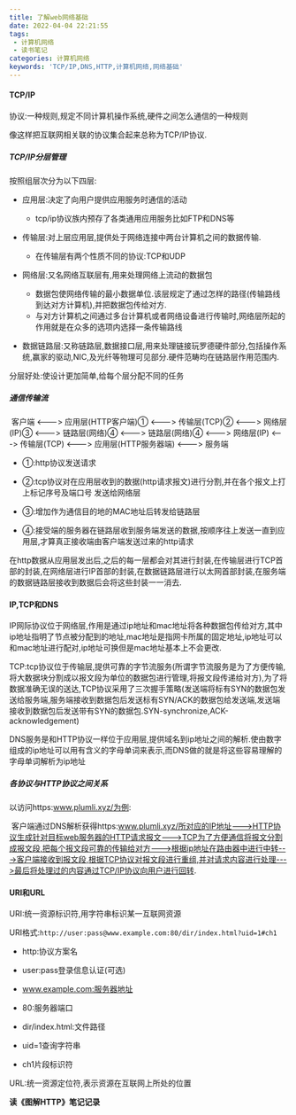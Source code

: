 ```yaml
---
title: 了解web网络基础
date: 2022-04-04 22:21:55
tags:
 - 计算机网络
 - 读书笔记
categories: 计算机网络
keywords: 'TCP/IP,DNS,HTTP,计算机网络,网络基础'
---
```


#### TCP/IP

协议:一种规则,规定不同计算机操作系统,硬件之间怎么通信的一种规则

像这样把互联网相关联的协议集合起来总称为TCP/IP协议.

##### TCP/IP分层管理

按照组层次分为以下四层:

- 应用层:决定了向用户提供应用服务时通信的活动
  - tcp/ip协议族内预存了各类通用应用服务比如FTP和DNS等

- 传输层:对上层应用层,提供处于网络连接中两台计算机之间的数据传输.
  - 在传输层有两个性质不同的协议:TCP和UDP

- 网络层:又名网络互联层有,用来处理网络上流动的数据包
  - 数据包使网络传输的最小数据单位.该层规定了通过怎样的路径(传输路线到达对方计算机),并把数据包传给对方.
  - 与对方计算机之间通过多台计算机或者网络设备进行传输时,网络层所起的作用就是在众多的选项内选择一条传输路线

- 数据链路层:又称链路层,数据接口层,用来处理链接玩罗德硬件部分,包括操作系统,赢家的驱动,NIC,及光纤等物理可见部分.硬件范畴均在链路层作用范围内.



分层好处:使设计更加简单,给每个层分配不同的任务

##### 通信传输流

​	客户端 <--->  应用层(HTTP客户端)① <---> 传输层(TCP)② <---> 网络层(IP)③ <---> 链路层(网络)④ <---> 链路层(网络)④ <---> 网络层(IP) <---> 传输层(TCP) <--->  应用层(HTTP服务器端) <---> 服务端

- ①:http协议发送请求

- ②:tcp协议对在应用层收到的数据(http请求报文)进行分割,并在各个报文上打上标记序号及端口号 发送给网络层

- ③:增加作为通信目的地的MAC地址后转发给链路层

- ④:接受端的服务器在链路层收到服务端发送的数据,按顺序往上发送一直到应用层,才算真正接收端由客户端发送过来的http请求



​	在http数据从应用层发出后,之后的每一层都会对其进行封装,在传输层进行TCP首部的封装,在网络层进行IP首部的封装,在数据链路层进行以太网首部封装,在服务端的数据链路层接收到数据后会将这些封装一一消去.



#### IP,TCP和DNS

   IP网际协议位于网络层,作用是通过ip地址和mac地址将各种数据包传给对方,其中ip地址指明了节点被分配到的地址,mac地址是指网卡所属的固定地址,ip地址可以和mac地址进行配对,ip地址可换但是mac地址基本上不会更改.

​	TCP:tcp协议位于传输层,提供可靠的字节流服务(所谓字节流服务是为了方便传输,将大数据块分割成以报文段为单位的数据包进行管理,将报文段传递给对方),为了将数据准确无误的送达,TCP协议采用了三次握手策略(发送端将标有SYN的数据包发送给服务端,服务端接收到数据包后发送标有SYN/ACK的数据包给发送端,发送端接收到数据包后发送带有SYN的数据包.SYN-synchronize,ACK-acknowledgement)

​	DNS服务是和HTTP协议一样位于应用层,提供域名到ip地址之间的解析.使由数字组成的ip地址可以用有含义的字母单词来表示,而DNS做的就是将这些容易理解的字母单词解析为ip地址

##### 各协议与HTTP协议之间关系

以访问https:www.plumli.xyz/为例:

​	客户端通过DNS解析获得https:www.plumli.xyz/所对应的IP地址--->HTTP协议生成针对目标web服务器的HTTP请求报文--->TCP为了方便通信将报文分割成报文段,把每个报文段可靠的传输给对方--->根据ip地址在路由器中进行中转--->客户端接收到报文段,根据TCP协议对报文段进行重组,并对请求内容进行处理--->最后将处理过的内容通过TCP/IP协议向用户进行回转.

#### URI和URL

URI:统一资源标识符,用字符串标识某一互联网资源

URI格式:`http://user:pass@www.example.com:80/dir/index.html?uid=1#ch1`

- http:协议方案名

- user:pass登录信息认证(可选)

- www.example.com:服务器地址

- 80:服务器端口

- dir/index.html:文件路径

- uid=1查询字符串

- ch1片段标识符

URL:统一资源定位符,表示资源在互联网上所处的位置



**读《图解HTTP》笔记记录**